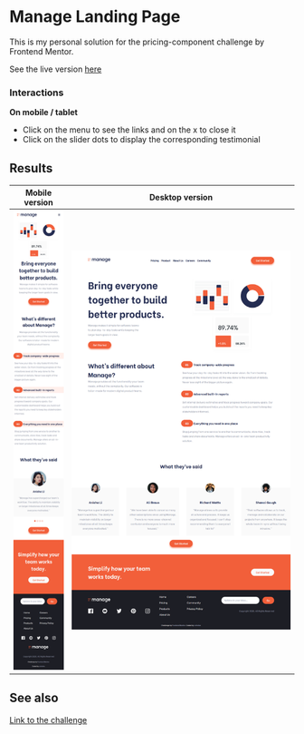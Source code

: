 # Manage Landing Page

This is my personal solution for the pricing-component challenge by Frontend Mentor.

See the live version [here](https://manage-landing-page.sshimabuku.now.sh/ 'manage-landing-page')

### Interactions

**On mobile / tablet**

- Click on the menu to see the links and on the x to close it
- Click on the slider dots to display the corresponding testimonial

## Results

|             Mobile version             |             Desktop version             |
| :------------------------------------: | :-------------------------------------: |
| ![](./images/result_mobile_layout.png) | ![](./images/result_desktop_layout.png) |

## See also

[Link to the challenge](https://www.frontendmentor.io/challenges/manage-landing-page-SLXqC6P5)
